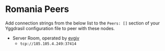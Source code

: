 # Romania Peers

Add connection strings from the below list to the `Peers: []` section of your
Yggdrasil configuration file to peer with these nodes.

* Server Room, operated by [evgiv](https://github.com/evgivz)
  * `tcp://185.105.4.249:37414`
